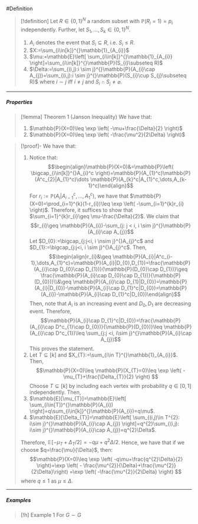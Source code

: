 #Definition 

> [!definition]
> Let $R\in \{ 0,1 \}^N$ a random subset with $\mathbb{P}(R_{i}=1)=p_{i}$ independently. Further, let $S_{1},\dots,S_{k}\in \{ 0,1 \}^N$.
> 1. $A_{i}$ denotes the event that $S_{i}\subseteq R$, i.e. $S_{i}\leq R$.
> 2. $X:=\sum_{i\in[k]}^{}\mathbb{1}_{A_{i}}$
> 3. $\mu:=\mathbb{E}\left[ \sum_{i\in[k]}^{}\mathbb{1}_{A_{i}} \right]=\sum_{i\in[k]}^{}\mathbb{P}(S_{i}\subseteq R)$
> 4. $\Delta:=\sum_{(i,j):i \sim j}^{}\mathbb{P}(A_{i}\cap A_{j})=\sum_{(i,j):i \sim j}^{}\mathbb{P}(S_{i}\cup S_{j}\subseteq R)$ where $i\sim j$ iff $i\neq j$ and $S_{i}\cap S_{j}\neq \varnothing$. 
---
##### Properties
> [!lemma] Theorem 1 (Janson Inequality)
> We have that:
> 1. $\mathbb{P}(X=0)\leq \exp \left( -\mu+\frac{\Delta}{2} \right)$
> 2. $\mathbb{P}(X=0)\leq \exp \left( -\frac{\mu^2}{2\Delta} \right)$

> [!proof]-
> We have that: 
> 1. Notice that:$$\begin{align}\mathbb{P}(X=0)&=\mathbb{P}\left( \bigcap_{i\in[k]}^{}A_{i}^c \right)=\mathbb{P}(A_{1}^c)\mathbb{P}(A^c_{2}|A_{1}^c)\dots \mathbb{P}(A_{k}^c|A_{1}^c,\dots,A_{k-1}^c)\end{align}$$For $r_{i}:=\mathbb{P}(A_{i}|A_{i-1}^c,...,A_{1}^c)$, we have that $\mathbb{P}(X=0)=\prod_{i=1}^{k}(1-r_{i})\leq \exp \left( -\sum_{i=1}^{k}r_{i} \right)$. Therefore, it suffices to show that $\sum_{i=1}^{k}r_{i}\geq \mu-\frac{\Delta}{2}$. We claim that $$r_{i}\geq \mathbb{P}(A_{i})-\sum_{j: j < i, i \sim j}^{}\mathbb{P}(A_{i}\cap A_{j})$$Let $D_{0}:=\bigcap_{j:j<i, i \nsim j}^{}A_{j}^c$ and $D_{1}:=\bigcap_{j:j<i, i \sim j}^{}A_{j}^c$. Then, $$\begin{align}r_{i}&\geq \mathbb{P}(A_{i}|A^c_{i-1},\dots,A_{1}^c)=\mathbb{P}(A_{i}|D_{0},D_{1})=\frac{\mathbb{P}(A_{i}\cap D_{0}\cap D_{1})}{\mathbb{P}(D_{0}\cap D_{1})}\geq \frac{\mathbb{P}(A_{i}\cap D_{0}\cap D_{1})}{\mathbb{P}(D_{0})}\\&\geq \mathbb{P}(A_{i}\cap D_{1}|D_{0})=\mathbb{P}(A_{i}|D_{0})-\mathbb{P}(A_{i}\cap D_{1}^c|D_{0})=\mathbb{P}(A_{i})-\mathbb{P}(A_{i}\cap D_{1}^c|D_{0})\end{align}$$Then, note that $A_{i}$ is an increasing event and $D_{0},D_{1}$ are decreasing event. Therefore, $$\mathbb{P}(A_{i}\cap D_{1}^c|D_{0})=\frac{\mathbb{P}(A_{i}\cap D^c_{1}\cap D_{0})}{\mathbb{P}(D_{0})}\leq \mathbb{P}(A_{i}\cap D^c_{1})\leq \sum_{j:j <i, i\sim j}^{}\mathbb{P}(A_{i}\cap A_{j})$$This proves the statement.
> 2. Let $T\subseteq[k]$ and $X_{T}:=\sum_{i\in T}^{}\mathbb{1}_{A_{i}}$. Then, $$\mathbb{P}(X=0)\leq \mathbb{P}(X_{T}=0)\leq \exp \left( -\mu_{T}+\frac{\Delta_{T}}{2} \right) $$Choose $T\subseteq[k]$ by including each vertex with probability $q\in[0,1]$ independently. Then, 
> 	1. $\mathbb{E}[\mu_{T}]=\mathbb{E}\left[ \sum_{i\in[T]}^{}\mathbb{P}(A_{i}) \right]=q\sum_{i\in[k]}^{}\mathbb{P}(A_{i})=q\mu$.
> 	2. $\mathbb{E}[\Delta_{T}]=\mathbb{E}\left[ \sum_{(i,j)\in T^{2}: i\sim j}^{}\mathbb{P}(A_{i}\cap A_{j}) \right]=q^{2}\sum_{(i,j): i\sim j}^{}\mathbb{P}(A_{i}\cap A_{j})=q^{2}\Delta$.
> 	
> 	Therefore, $\mathbb{E}[-\mu_{T}+\Delta_{T} / 2]=-q\mu+q^{2}\Delta / 2$. Hence, we have that if we choose $q=\frac{\mu}{\Delta}$, then: $$\mathbb{P}(X=0)\leq \exp \left( -q\mu+\frac{q^{2}\Delta}{2} \right)=\exp \left( - \frac{\mu^{2}}{\Delta}+\frac{\mu^{2}}{2\Delta}\right) =\exp \left( -\frac{\mu^{2}}{2\Delta} \right) $$where $q\leq 1$ as $\mu\leq \Delta$.
---
##### Examples
> [!h] Example 1
> For $G\sim G$
